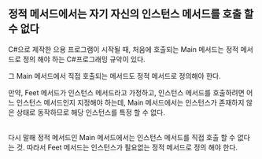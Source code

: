 ## 정적 메서드에서는 자기 자신의 인스턴스 메서드를 호출 할 수 없다

C#으로 제작한 으용 프로그램이 시작될 때, 처음에 호출되는 Main 메서드는 정적 메서드로 정의 해야 하는 C#프로그래밍 규악이 있다.

그 Main 메서드에서 직접 호출되는 메서드도 정적 메서드로 정의해아 한다.

만약, Feet 메서드가 인스턴스 메서드라고 가정하고, 인스턴스 메서드를 호출하려면 어느 인스턴스 메서드인지 지정해야 하는데, Main 메서드에서는 인스턴스가 존재하지 않은 상태로 동작하므로 해당 인스턴스를 특정 할 수 없다.

<br>
다시 말해 정적 메서드인 Main 메서드에서는 인스턴스 메서드를 직접 호출 할 수 없다는 것.
따라서 Feet 메서드는 인스턴스가 필요없는 정적 메서드로 정의 해야 한다.
